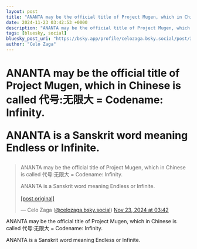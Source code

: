```yaml
---
layout: post
title: "ANANTA may be the official title of Project Mugen, which in Chinese is called 代号:无限大 = Codename: Infinity.  ANANTA is a Sanskrit word meaning Endless or Infinite."
date: 2024-11-23 03:42:53 +0000
description: "ANANTA may be the official title of Project Mugen, which in Chinese is called 代号:无限大 = Codename: Infinity.  ANANTA is a Sanskrit word meaning Endless or..."
tags: [bluesky, social]
bluesky_post_uri: "https://bsky.app/profile/celozaga.bsky.social/post/3lbll7kasyk27"
author: "Celo Zaga"
---
```


<h1 class="bluesky-post-title">ANANTA may be the official title of Project Mugen, which in Chinese is called 代号:无限大 = Codename: Infinity.

ANANTA is a Sanskrit word meaning Endless or Infinite.</h1>


<blockquote class="bluesky-embed" data-bluesky-uri="at://did:plc:lmh6rennptq77inaztnovw4b/app.bsky.feed.post/3lbll7kasyk27" data-bluesky-embed-color-mode="system">
<p lang="">ANANTA may be the official title of Project Mugen, which in Chinese is called 代号:无限大 = Codename: Infinity.

ANANTA is a Sanskrit word meaning Endless or Infinite.<br><br><a href="https://bsky.app/profile/celozaga.bsky.social/post/3lbll7kasyk27">[post original]</a></p>
&mdash; Celo Zaga (<a href="https://bsky.app/profile/did:plc:lmh6rennptq77inaztnovw4b">@celozaga.bsky.social</a>) <a href="https://bsky.app/profile/celozaga.bsky.social/post/3lbll7kasyk27">Nov 23, 2024 at 03:42</a>
</blockquote>
<script async src="https://embed.bsky.app/static/embed.js" charset="utf-8"></script>


<p class="bluesky-post-description">ANANTA may be the official title of Project Mugen, which in Chinese is called 代号:无限大 = Codename: Infinity.

ANANTA is a Sanskrit word meaning Endless or Infinite.</p>

